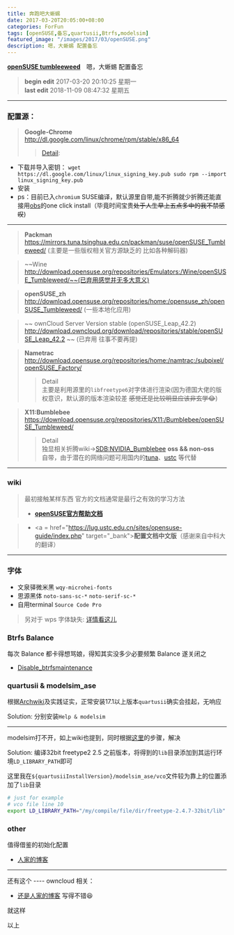 ```yaml
---
title: 奔跑吧大蜥蜴
date: 2017-03-20T20:05:00+08:00
categories: ForFun
tags: [openSUSE,备忘,quartusii,Btrfs,modelsim]
featured_image: "/images/2017/03/openSUSE.png"
description: 嗯，大蜥蜴 配置备忘
---
```


<a href="https://www.opensuse.org" target="_blank">**openSUSE tumbleeweed**</a>　嗯，大蜥蜴 配置备忘


<!--more-->

> **begin edit** 2017-03-20 20:10:25 星期一  
> **last edit** 2018-11-09 08:47:32 星期五


---
### 配置源：
> **Google-Chrome**
http://dl.google.com/linux/chrome/rpm/stable/x86_64
>> [Detail](https://www.google.com/linuxrepositories/ "Detail"): 
- 下载并导入密钥：
`wget https://dl.google.com/linux/linux_signing_key.pub
sudo rpm --import linux_signing_key.pub`
- 安装 
- ps：目前已入`chromium` SUSE编译，默认源里自带,能不折腾就少折腾还能直接用[obs](https://software.opensuse.org/search "obs")的one click install（毕竟时间宝贵~~处于人生早上五点多中的我不禁感叹~~)
---
> **Packman**  
https://mirrors.tuna.tsinghua.edu.cn/packman/suse/openSUSE_Tumbleweed/ (主要是一些版权相关官方源缺乏的 比如各种解码器)

> ~~Wine 
http://download.opensuse.org/repositories/Emulators:/Wine/openSUSE_Tumbleweed/~~(已弃用感觉并无多大意义)

> **openSUSE_zh**  
http://download.opensuse.org/repositories/home:/opensuse_zh/openSUSE_Tumbleweed/ (一些本地化应用)

> ~~ ownCloud Server Version stable (openSUSE_Leap_42.2)
http://download.owncloud.org/download/repositories/stable/openSUSE_Leap_42.2 ~~ (已弃用 往事不要再提)

> **Nametrac**  
http://download.opensuse.org/repositories/home:/namtrac:/subpixel/openSUSE_Factory/
>> Detail  
主要是利用源里的`libfreetype6`对字体进行渲染(因为德国大佬的版权意识，默认源的版本渲染较差 ~~感觉还是比较明显应该非玄学:joy:~~)

> **X11:Bumblebee**  
https://download.opensuse.org/repositories/X11:/Bumblebee/openSUSE_Tumbleweed/
>> Detail  
独显相关折腾wiki->[SDB:NVIDIA_Bumblebee](https://en.opensuse.org/SDB:NVIDIA_Bumblebee "SDB:NVIDIA_Bumblebee")
> **oss && non-oss**  
自带，由于潜在的网络问题可用国内的[tuna](https://mirrors.tuna.tsinghua.edu.cn/opensuse/tumbleweed/repo/ "tuna")、[ustc](https://mirrors.ustc.edu.cn/opensuse/tumbleweed/repo/ "ustc") 等代替

------------


### wiki


> 最初接触某样东西 官方的文档通常是最行之有效的学习方法 
> - <a href="http://opensuse-guide.org/ " target="_blank">**openSUSE官方帮助文档**</a>

>- <a = href="https://lug.ustc.edu.cn/sites/opensuse-guide/index.php" target="_bank">**配置文档中文版**</a>（感谢来自中科大的翻译）

---
### 字体
- 文泉驿微米黑 `wqy-microhei-fonts`
- 思源黑体 `noto-sans-sc-*` `noto-serif-sc-*`
- 自用terminal `Source Code Pro`

> 另对于 wps 字体缺失: [详情看这儿](https://my.oschina.net/renwofei423/blog/635798 "详情看这儿")

### Btrfs Balance
每次 Balance 都卡得想骂娘，得知其实没多少必要频繁 Balance 遂关闭之
- <a href="https://en.opensuse.org/SDB:Disable_btrfsmaintenance" target="_blank">Disable_btrfsmaintenance</a>

### quartusii & modelsim_ase
根据[Archwiki](https://wiki.archlinux.org/index.php/Altera_Design_Software#Manual_installation)及实践证实，正常安装17.1以上版本`quartusii`确实会挂起，无响应

Solution: 分别安装`Help & modelsim`

---

modelsim打不开，如上wiki也提到，同时根据[这里](https://twoerner.blogspot.com/2017/10/running-modelsim-altera-from-quartus.html)的步骤，解决

Solution: 编译32bit freetype2 2.5 之前版本，将得到的`lib`目录添加到其运行环境`LD_LIBRARY_PATH`即可

这里我在`${quartusiiInstallVersion}/modelsim_ase/vco`文件较为靠上的位置添加了`lib`目录

```bash
# just for example
# vco file line 10
export LD_LIBRARY_PATH="/my/compile/file/dir/freetype-2.4.7-32bit/lib":$LD_LIBRARY_PATH
```

### other
值得借鉴的初始化配置
- <a href="https://www.mawenbao.com/note/opensuse-tumbleweed-summary.html" target="_blank">人家的博客</a>

---
还有这个 ---- owncloud 相关：
- <a href="https://www.logcg.com/archives/2007.html" target="_blank">还是人家的博客</a>
写得不错:laughing:



就这样

以上
